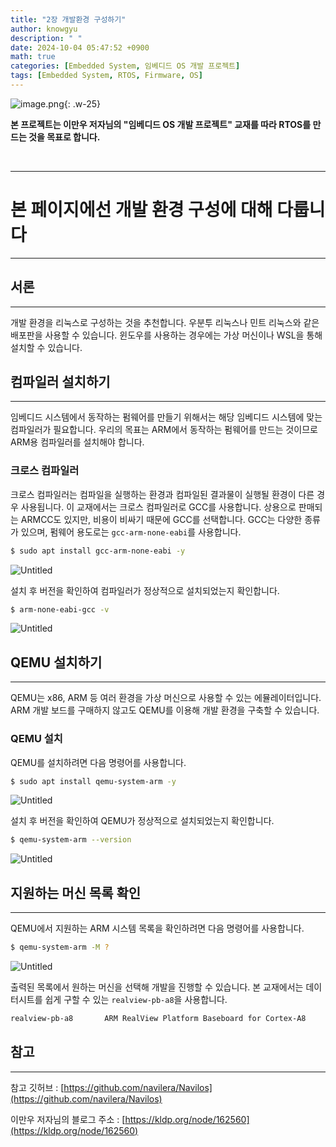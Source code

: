 ```yaml
---
title: "2장 개발환경 구성하기"
author: knowgyu
description: " "
date: 2024-10-04 05:47:52 +0900
math: true
categories: [Embedded System, 임베디드 OS 개발 프로젝트]
tags: [Embedded System, RTOS, Firmware, OS]
---
```


![image.png](/assets/img/OS/OS000.jpg){: .w-25}
<br>

**본 프로젝트는 이만우 저자님의 "임베디드 OS 개발 프로젝트" 교재를 따라 RTOS를 만드는 것을 목표로 합니다.**

<br>

***

# 본 페이지에선 개발 환경 구성에 대해 다룹니다
***

## 서론
***
개발 환경을 리눅스로 구성하는 것을 추천합니다. 우분투 리눅스나 민트 리눅스와 같은 배포판을 사용할 수 있습니다. 윈도우를 사용하는 경우에는 가상 머신이나 WSL을 통해 설치할 수 있습니다.

## 컴파일러 설치하기
***
임베디드 시스템에서 동작하는 펌웨어를 만들기 위해서는 해당 임베디드 시스템에 맞는 컴파일러가 필요합니다. 우리의 목표는 ARM에서 동작하는 펌웨어를 만드는 것이므로 ARM용 컴파일러를 설치해야 합니다.

### 크로스 컴파일러
크로스 컴파일러는 컴파일을 실행하는 환경과 컴파일된 결과물이 실행될 환경이 다른 경우 사용됩니다. 이 교재에서는 크로스 컴파일러로 GCC를 사용합니다. 상용으로 판매되는 ARMCC도 있지만, 비용이 비싸기 때문에 GCC를 선택합니다. GCC는 다양한 종류가 있으며, 펌웨어 용도로는 `gcc-arm-none-eabi`를 사용합니다.

```bash
$ sudo apt install gcc-arm-none-eabi -y
```
![Untitled](/assets/img/OS/os101.png)

설치 후 버전을 확인하여 컴파일러가 정상적으로 설치되었는지 확인합니다.

```bash
$ arm-none-eabi-gcc -v
```
![Untitled](/assets/img/OS/os102.png)

## QEMU 설치하기
***
QEMU는 x86, ARM 등 여러 환경을 가상 머신으로 사용할 수 있는 에뮬레이터입니다. ARM 개발 보드를 구매하지 않고도 QEMU를 이용해 개발 환경을 구축할 수 있습니다.

### QEMU 설치
QEMU를 설치하려면 다음 명령어를 사용합니다.

```bash
$ sudo apt install qemu-system-arm -y
```
![Untitled](/assets/img/OS/os103.png)

설치 후 버전을 확인하여 QEMU가 정상적으로 설치되었는지 확인합니다.

```bash
$ qemu-system-arm --version
```
![Untitled](/assets/img/OS/os104.png)

## 지원하는 머신 목록 확인
***
QEMU에서 지원하는 ARM 시스템 목록을 확인하려면 다음 명령어를 사용합니다.

```bash
$ qemu-system-arm -M ?
```
![Untitled](/assets/img/OS/os105.png)


출력된 목록에서 원하는 머신을 선택해 개발을 진행할 수 있습니다. 본 교재에서는 데이터시트를 쉽게 구할 수 있는 `realview-pb-a8`을 사용합니다.

```bash
realview-pb-a8       ARM RealView Platform Baseboard for Cortex-A8
```

## 참고
***

참고 깃허브 : [https://github.com/navilera/Navilos](https://github.com/navilera/Navilos)

이만우 저자님의 블로그 주소 : [https://kldp.org/node/162560](https://kldp.org/node/162560)
